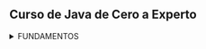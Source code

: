 ## Curso de Java de Cero a Experto
<details>
  <summary>FUNDAMENTOS</summary>

  <details>
      <summary>Sección 02: Introducción a Java</summary>

  * [V02_PDF - Introducción](seccion02/01-01-00-IntroduccionJava-UJ.pdf)
  * [V03_PDF - ¿Qué es el JDK de Java](seccion02/01-02-00-JDKJava-UJ.pdf)
  * [V04_PDF - Intalación deL JDK de Java](seccion02/01-03-00-InstalacionJDK-UJ.pdf)
  * [V05_PDF - ¿Qué es un IDE](seccion02/01-04-00-IDE-Java-UJ.pdf)
  * [V06_PDF - Instalación de IntelliJ IDEAS](seccion02/01-05-00-InstalacionIntelliJ-UJ.pdf)
  * [V07_PDF - Hola Mundo con Java](seccion02/01-06-00-HolaMundoJava-UJ.pdf)
  * [V08 - __****EJEMPLO****__: Hola Mundo](seccion02/V08-Ejemplo_de_Hola_Mundo_con_Java/)
  > 📋 **EJERCICIO**
  > - Se solicita crear una nueva clase llamada "Presentate.java" en la cual 
  >  deberás hacer lo siguiente:
  > - Agregar el método main (Atajo: psvm + tab).
  > - Mostrar en la consola la siguiente información. Se debe usar un método 
  >  "println" para cada elemento a mostrar.
  > - Nombre Completo
  > - Edad
  > - País
  >   - [Mi solución](seccion02/V09-Reto-Practico)
  >   - V10 - Solución Presentate con Java
  >   - [PDF](seccion02/V10-Solucion_presentate_con_Java/01-09-00-Solucion-Presentate-UJ.pdf)
  >   - [Solución, Presentate.java](seccion02/V10-Solucion_presentate_con_Java/01-09-00-Solucion-Presentate-UJ.java)

  * [V11_PDF - Instalación de Apache NetBeans](seccion02/01-10-00-InstalacionApacheNetbeans-UJ.pdf)
  </details>

  <details>
    <summary>Sección 03: Variables en Java</summary>

  * [V13_PDF - Variables en Java](seccion03/02-01-00-VariablesJava-UJ.pdf)
  * V14_PDF - Variables en Java
      * [PDF - Variables](seccion03/02-02-00-EjemploVariables-UJ.pdf) 
      * [Variables.java](seccion03/Variables/src/Variables.java) 
  * [V15_PDF - Manejo de Memoria en Java](seccion03/02-03-00-ManejoMemoria-UJ.pdf)
  * [V16_PDF - Guia Manejo de Memoria](seccion03/02-04-00-DetalleLibro-UJ.pdf)
  > 📋 **EJERCICIO**
  > - V17 - Reto practico, Detalle de una persona
  >   Se solicita crear una clase llamada DetallePersona.java que realice lo siguiente:
  > - Debe declarar las siguientes variables y deberás asignar los valores que correspondan, 
  >   además de seleccionar el tipo de dato adecuado para cada variable:
  >  - Nombre Completo
  >  - Edad
  >  - Altura (En metros)
  >  - País de Origen
  >  - Indicar si es casado o soltero con sólo caracter, **EJEMPLO**: 'C'-Casado, 'S'-Soltero.
  >   * [Mi solución](seccion03/Variables/src/RetoDetallePersona.java)
  >   * [Solución, DetallePersona.java](seccion03/Variables/src/DetallePersona.java) 
  >   * [PDF - Solución](seccion03/02-06-00-Solucion-DetallePersona-UJ.pdf)

  * [V19_PDF - Tipos de Datos en Java - parte 1](seccion03/02-07-00-TiposDatosJava-parte1-UJ.pdf)
    * [TiposDatosParte1.java](seccion03/Variables/src/TiposDatosParte1.java)    
    * [V20 - TiposDatosParte2.java](seccion03/Variables/src/TiposDatosParte2.java)    
  * [V21_PDF - Reglas de Nombres de Variables en Java](seccion03/02-09-00-ReglasNombresVariables-UJ.pdf)   
  * [V22 - **EJEMPLO** de Reglas de Nombres de Variables ReglaNombresVariables.java](seccion03/Variables/src/ReglasNombresVariables.java)
  > 📋 **EJERCICIO**
  > - Reto, Detalle de una Tienda en Línea
  >   En el siguiente reto debe crear varias variables para almacenar el detall de un 
  >   producto de una tienda en línea.
  >   El detall a almacener del producto es el siguiente:
  > - Nombre del Producto
  > - Precio
  > - Cantidad disponible
  > - Indicar si está disponible para la venta
  > - Deben asignar valores de prueba a cada variable, escoger el nombre de cada variable 
  >   aplicando las
  >   buenas prácticas de Java y mandar a imprimir el valor de cada variable.
  > - Finalmente deben modificar el valor de cada variable con nuevos datos y mandar a 
  >   imprimir nuevamente el valor de cada variable y así comprobar que se modificaron 
  >   correctamente.
  >   * [Mi solución](seccion03/Variables/src/RetoTiendaEnLinea.java)
  >   * [V24 - Solución TiendaLinea.java](seccion03/Variables/src/TiendaLinea.java)
        
  * [V25_PDF - Tipo var en Java](seccion03/02-13-00-TipoVarJava-UJ.pdf)
    * [V26 - TipoVar.java](seccion03/Variables/src/TipoVar.java) 
  * [V27_PDF - Concatenación de cadenas](seccion03/02-15-00-ConcatenacionCadenasJava-UJ.pdf) 
    * [ConcatenacionCadenas.java](seccion03/Variables/src/ConcatenacionCadenas.java)
  * [V28_PDF - Constantes en Java](seccion03/02-16-00-ConstantesJava-UJ.pdf)
    * [Constantes.java](seccion03/Variables/src/Constantes.java)
  > 📋 **EJERCICIO**
  > - Reto, reserva de Hoteles
  >   Se les deja realizar el siguiente reto:
  > - Capturar el detall de la reservación de hoteles.
  > - Nombre de cliente
  > - Días de estancia
  > - Tarifa Diaria
  > - Indicar si la habitación cuenta con vista al mar.
  > - Deben asginar valores iniciales y mandar a imprimir el valor de
  >   cada variable.
  > - Por último, se les pide modificar algunos valores de la reservación y mandar
  >   a imprir nuevamente cada variable para observar los cambios
  >   * [Mi solución](seccion03/Variables/src/RetoReservaHoteles.java) 
  >   * [V30 - Solución, ReservaHoteles.java](seccion03/Variables/src/ReservaHoteles.java)
          
  </details>

  <details>
    <summary>Sección 04: Manejo de Cadenas en Java</summary>

  * [V31_PDF - Manejo de Cadenas](seccion04/03-01-00-ManejoCadenas-UJ.pdf)  
  * [V32 - **EJEMPLO** de Cadenas](seccion04/Cadenas/src/Cadenas.java)
  * [V33_JPG - Manejo de índices de Cadenas](seccion04/jpg/V33_Manejo_de_indices_de_cadenas.jpg)
    * [indiceCadena.java](seccion04/Cadenas/src/IndicesCadena.java)
  * [V34_JPG - Inmutabilidad de Cadenas](seccion04/jpg/V34_inmutabilidad_cadenas.jpg)
    * [JPG - Al sobreescribir se crea un nueva referencia en memoria](seccion04/jpg/V34_2_inmutabilidad_cadenas.jpg)
    * [JPG - Los objetos siempre estan referenciados](seccion04/jpg/V34_3_inmutabilidad_cadenas.jpg)
    * [InmutabilidadCadenas.java](seccion04/Cadenas/src/InmutabilidadCadenas.java)
  * [V35_JPG - Comparación de Cadenas](seccion04/jpg/V35_1_Comparacion_de_cadeanas.jpg) 
  > 📋 **EJERCICIO**
  > * Hacer comparación entre objetos para saber si es la misma REFERENCIA o CONTENIDO del objeto
  > * [ComparacionCadenas.java](seccion04/Cadenas/src/ComparacionCadenas.java)
  * [V36 - Métodos de cadenas](seccion04/Cadenas/src/MetodosDeCadenas.java)
  * [V37_PDF - Subcadenas](seccion04/03-07-00-Subcadenas-UJ.pdf)
    * [ManejoSubcadenas.java](seccion04/Cadenas/src/ManejoSubcadenas.java)
  * [V38 - Busqueda de Subcadenas](seccion04/Cadenas/src/BusquedaSubcadenas.java)
  * [V39 - Reemplazar subcadenas](seccion04/Cadenas/src/ReemplazarSubcadenas.java)
  * [V40_PDF - Más de concatenación de cadenas](seccion04/03-10-00-MasConcatenacionCadenas-UJ.pdf)
    * [MasConcatenacionCadenas.java](seccion04/Cadenas/src/MasConcatenacionCadenas.java)
      * Método "Concat"
      * Método "StringBuilder"
      * Método "StringBuffer"
      * Método "Join"
  * [V41 - Caracteres Especiales](seccion04/Cadenas/src/CaracteresEspeciales.java)
   
  > 📋 **EJERCICIO**
  > V42 - Reto Generador de Email
  >  * [JPG - Normalizar los datos](seccion04/jpg/V42_1_Generador_de_Email.jpg)
  >  * [JPG - Resultado](seccion04/jpg/V42_2_Resultado.jpg)
  >  * [JPG - Resultado en consola](seccion04/jpg/V42_3_Resultado_por_consola.jpg)
  >    * [Mi Solución](seccion04/Cadenas/src/RetoGeneradorEmail.java)
  >    * [V43 - Solución, GeneradorEmail.java](seccion04/Cadenas/src/GeneradorEmails.java)
  </details>

  <details>
    <summary>Sección 05: Entrada de Datos por Consola</summary>

  * [V44_PDF - Clase Scanner y Entrada de datos](seccion05/04-01-00-ClaseScannerEntradaDatos-UJ.pdf)
    * [JPG - Leer datos por consola](seccion05/jpg/V44_Leer_datos_por_consola.jpg)
    * [ManejoConsola.java](seccion05/ManejoConsola/src/ManejoConsola.java)
  * [V45 - Leer tipo de Datos](seccion05/ManejoConsola/src/LeerTiposDatos.java)
    ```java
      /* nextLine(), nextDouble(), etc. Al finalizar tenesmo que consumir el 
        caracter de salto de linea
      */
      var edad = consola.nextInt();
      var altura = consola.nextDouble();
      consola.nextLine(); // Para consumir el caracter de salto de linea
      var nombre = consola.nextLine(); // 
    ```
  * [V46_PDF - Conversión de tipos de Datos por Consola](seccion05/04-03-00-ConversionTiposDatosConsola-UJ.pdf)
    * [ConversionTipos.java](seccion05/ManejoConsola/src/ConversionTiposDeDatos.java)
  * [V47 - **EJEMPLO** Sistema de Empleados](seccion05/jpg/V47_Sistema_de_Empleados.jpg)
    * [SistemaEmpleados.java](seccion05/ManejoConsola/src/SistemaEmpleados.java)
    ```java
      // Formato de 3 decimales
      System.out.printf("\tSalarios: $ %.3f%n", salarioEmpleado);
    ``` 
  > 📋 **EJERCICIO**
  > * [V48_JPG - Reto, proyecto Recetas de Cocina](seccion05/jpg/V48_Reto_reseta_de_cocina.jpg)
  >   * [JPG - resultado](seccion05/jpg/V48_Reto_Salida_reseta_de_cocina.jpg)
  >   * [Mi resolución](seccion05/ManejoConsola/src/RetoRecetasCocina.java)
  >   * [V49 - Solución - RecetasCocina.java](seccion05/ManejoConsola/src/RecetasCocina.java)
  * [V50_PDF - Números Aleatorios - Clase Random](seccion05/04-07-00-NumerosAleatorios-UJ.pdf)
      * [JPG - Números Aleatorios](seccion05/jpg/V50_Numeros_Aleatorios.jpg)
      * [NumerosAleatorios.java](seccion05/ManejoConsola/src/NumerosAleatorios.java)
      ```java
      import java.util.Random;
      // main....
      var random = new Random();
      ``` 
  * [V51_PDF - Formato de cadenas](seccion05/04-08-00-FormatoCadenas-UJ.pdf)
    * [FormateoCadenas.java](seccion05/ManejoConsola/src/FormateoCadenas.java)
    * [V52_2 - FormateoCadenasParte2.java](seccion05/ManejoConsola/src/FormateoCadenasParte2.java)
  > 📋 **EJERCICIO**
  > * [V53_JPG - Reto, Generar un ID Único](seccion05/jpg/V53_Reto_Generar_ID_Unico.jpg)
  > * [JPG - Salida por consola](seccion05/jpg/V53_SalidaConsola_Reto_Generar_ID_Unico.jpg)
  >   * [Mi resulución](seccion05/ManejoConsola/src/RetoGenerarIdUnico.java)
  >   * [V54 - Solución, GenerarIdUnico.java](seccion05/ManejoConsola/src/GenerarIdUnico.java)
  </details>

  <details>
    <summary>Sección 06: Operadores en Java</summary>

  * [V55_PDF - Operadores](seccion06/05-01-00-Operadores-UJ.pdf)
  * [V56 - Operadores Aritméticos](seccion06/Operadores/src/OperadoresAritmeticos.java)
  * [V57 - Operadores Unarios](seccion06/Operadores/src/OperadoresUnarios.java)
  * [V58 - Operadores de Asignación Simple y Compuestos](seccion06/Operadores/src/OperadoresAsignacion.java)
  * [V59 - Operadores de Comparación o Relacionales](seccion06/Operadores/src/OperadoresComparacion.java)
  * [V60 - Operadores Lógico AND](seccion06/Operadores/src/OperadorAnd.java)
  * [V61 - Operador Lógico OR](seccion06/Operadores/src/OperadorOr.java)
  * [V62 - Operador Lógico NOT](seccion06/Operadores/src/OperadorNot.java)
  
  > 📋 **EJERCICIO**
  > * [V63_JPG - **EJEMPLO**, Valor dentro de un Rango](seccion06/jpg/V63_Ejemplo_Valor_fuera_de_rango.jpg)
  >   * [V63 - ValorDentroRango.java](seccion06/Operadores/src/ValorDentroRango.java)
  
  > 📋 **EJERCICIO**
  > * [V64_JPG - **EJEMPLO**, Tienda de descuento VIP](seccion06/jpg/V65_Ejemplo_tienda_descuento_vip.jpg)
  >   * [Mi resolución](seccion06/Operadores/src/RetoTiendaDescuentoVip.java)
  >   * [Solución, SistemaDescuentoVIP.java](seccion06/Operadores/src/SistemaDescuentosVIP.java)
  
  > 📋 **EJERCICIO**
  > * [V65_JPG - **EJEMPLO** Préstamo de libros](seccion06/jpg/V67_Ejemplo_Prestamo_libros.jpg)
  >   * [Mi resolución](seccion06/Operadores/src/RetoPrestamoLibros.java)
  >   * [Solución, SistemaPrestamoLibros.java](seccion06/Operadores/src/SistemaPrestamoLibros.java)
  
  > 📋 **EJERCICIO**
  > * [V66 - **EJEMPLO**, Valor Fuera de Rango con NOT](seccion06/Operadores/src/RangoVariable.java)
  
  > 📋 **EJERCICIO**
  > * [V67_JPG - **EJEMPLO**, Ticket de Venta](seccion06/jpg/V67_Generar_Ticket_de_Venta.jpg)
  >   * [Solución RetoTicketVenta.java](seccion06/Operadores/src/RetoTicketVenta.java)
  * [V68 - **EJEMPLO**, Ticket de venta con descuento](seccion06/Operadores/src/TicketVentaDescuento.java)
  
  > 📋 **EJERCICIO**
  > * [V69_JPG - Reto, Sistema de autenticación](seccion06/jpg/V69_Sistema_autenticacion.jpg)
  > * [JPG - Muestra de consola](seccion06/jpg/V69_consola_Sistema_autenticacion.jpg)
  >   * [Mi resolución](seccion06/Operadores/src/RetoSistemaAutenticacion.java)
  >   * [V70 - Solución, SistemaAutenticacion.java](seccion06/Operadores/src/SistemaAutenticacion.java)
  
  > 📋 **EJERCICIO**
  > * [V71_JPG - Reto, Cáculo del Área y perimetro de un Rectangulo](seccion06/jpg/V71_Reto_Calculo_del_area_de_un_rectangulo.jpg)
  >   * [Mi Solución](seccion06/Operadores/src/RetoCalularAreaRectangulo.java)
  >   * [V72 - Solución, CalculoAreaRectangulo.java ](seccion06/Operadores/src/CalculoAreaRectangulo.java)
  * [V73_PDF - Presedencia de operadores](seccion06/05-19-00-PrecedenciaOperadores-UJ.pdf)
    * [PresedenciaOperadores.java](seccion06/Operadores/src/PrecedenciaOperadores.java)
  </details>

  <details>
    <summary>Sección 07: Sentencias de decisión</summary>

  * [V74_PDF - Sentecias de Decisión](seccion07/06-01-00-SentenciasDecision-UJ.pdf)
  * [V75_JPG - Diagrama de flujo](seccion07/jpg/V75_Diagrama_de_Flujo.jpg)
    * [JPG - Diagrama de flujo Sentencia IF](seccion07/jpg/V75_Diagrama_de_Flujo_IF.jpg)
  * [V76 - Sentencia IF](seccion07/SentenciasDecision/src/SentenciaIf.java)
  * [V77 - Sentencia if-else](seccion07/SentenciasDecision/src/SentenciaIfElse.java)
  * [V78 - Sentencia if-else if-else](seccion07/SentenciasDecision/src/SentenciaIfElseIf.java)
  * [V79 - Modo Debug (ejecución paso a paso) en Intellij IDEA](seccion07/V79/)
    * [1ro - Crear punto de rotura](seccion07/V79/V79_1.jpg)
    * [2do - Click derecho y ejecutar modo Debug](seccion07/V79/V79_2.jpg)
    * [3ro - Ejecutar paso a paso](seccion07/V79/V79_3.jpg)
  
  > 📋 **EJERCICIO**
  > * [V80_JPG - **EJEMPLO**, Valor Positivo](seccion07/jpg/V80.jpg)
  >  * [ValorPositivo.java](seccion07/SentenciasDecision/src/ValorPositivo.java)
  
  > 📋 **EJERCICIO**
  > * [V81_JPG - Reto, Tienda en Línea con Descuento](seccion07/jpg/V81.jpg)
  > * [App_JPG](seccion07/jpg/V81_1.jpg)
  >   * [Mi solución](seccion07/SentenciasDecision/src/TiendaEnLineaConDescuento.java)
  >   * [V82 - Solución, TienedaEnLlinea.java](seccion07/SentenciasDecision/src/TiendaEnLinea.java)
  
  > 📋 **EJERCICIO**
  > * [V83_JPG - **EJEMPLO**, Sistema bancario](seccion07/jpg/V83_1.jpg)
  > * [SistemaBancario.java (menú con if con lógica inversa)](seccion07/SentenciasDecision/src/SistemaBancario.java)
  
  > 📋 **EJERCICIO**
  > * [V84_JPG - Ejmeplo, Casa de los espejo (operador NOT y lógica inversa)](seccion07/jpg/V84.jpg)
  > * [**EJEMPLO**, CasaDeLosEspejos.java](seccion07/SentenciasDecision/src/CasaDeLosEspejos.java)
  * [V85_PDF - Operador Ternario simple y anidado](seccion07/06-12-00-OperadorTernario-UJ.pdf)
    * [OperadorTernario.java](seccion07/SentenciasDecision/src/OperadorTernario.java)
  
  > 📋 **EJERCICIO**
  > * [V86_JPG - Aplicación Salud y Fitnes](seccion07/jpg/V86.jpg)
  >   * [Mi solución](seccion07/SentenciasDecision/src/RetoAplicacionSaludFitnes.java)
  >   * [Solución, SaludYFitness](seccion07/SentenciasDecision/src/SaludYFitness.java)
  
  > 📋 **EJERCICIO**
  > * [V87_JPG - Reto, Sistema Reserva Hotel](seccion07/jpg/V87.jpg)
  > * [JPG - App por consola](seccion07/jpg/V87_2.jpg)
  >   * [Mi solución](seccion07/SentenciasDecision/src/RetoSistemaResrvaHotel.java)
  >   * [V88 - Solución, SistemaReservaHotel.java](seccion07/SentenciasDecision/src/SistemaReservaHotel.java)
  
  > 📋 **EJERCICIO**
  > * [V89_JPG - Reto, El mayor de 2 números](seccion07/jpg/V89.jpg)
  >   * [Mi solución](seccion07/SentenciasDecision/src/RetoElMayorDeDosNumeros.java)
  >   * [V89 - Solución, MayorDeDosNumeros.java](seccion07/SentenciasDecision/src/MayorDeDosNumeros.java)
  
  > 📋 **EJERCICIO**
  > * [V91_JPG - Reto, Identificar la estación de año](seccion07/jpg/V91.jpg)
  >   * [Mi solución](seccion07/SentenciasDecision/src/RetoIdentificarEstacionAnio.java)
  >   * [V92 Solución, EstacionAnio.java](seccion07/SentenciasDecision/src/EstacionAnio.java)
  * [V93_PDF Sentencia Switch](seccion07/06-20-00-SentenciasSwitch-UJ.pdf)
    * [V94 - **EJEMPLO** DiaSemana.java](seccion07/SentenciasDecision/src/DiaSemana.java)
  * [V95 - Sentencia Switch mejorado - **EJEMPLO** mejorado DiaSemana.java](seccion07/SentenciasDecision/src/DiaSemanaMejorado.java)
  * [V96 - Ejercicio Estación del año con Swhtch mejorado](seccion07/SentenciasDecision/src/EstacionAnioSwitchMejorado.java)
  
  > 📋 **EJERCICIO**
  > * [V97_1_JPG - Reto, Sistema de calificaciones](seccion07/jpg/V97_1.jpg)
  > * [V97_2_JPG](seccion07/jpg/V97_2.jpg)
  >   * [Mi Solución](seccion07/SentenciasDecision/src/RetoSistemaCalificaciones.java)
  >   * [V98 - Solución SistemaCalificaciones.java](seccion07/SentenciasDecision/src/SistemaCalificaciones.java)
  
  > 📋 **EJERCICIO**
  > * [V99_JPG Reto, Sistema de Envíos](seccion07/jpg/V99_1.jpg)
  > * [App_JPG](seccion07/jpg/V99_2.jpg)
  >   * [Mi solución RetosSistemaEnvio.java (usando ELSE IF)](seccion07/SentenciasDecision/src/RetoSistemaEnvios.java)
  >   * [V100 - Solución, SistemaEnvios.java (Usando Switch Yield)](seccion07/SentenciasDecision/src/SistemaEnvios.java)
  
  > 📋 **EJERCICIO**
  > * [V101_JPG - Reto, Sistema de autenticación con Switch + Else If + Yield](seccion07/jpg/101.jpg)
  >   * [Mi solución](seccion07/SentenciasDecision/src/RetoSistemaAutenticacion.java)
  >   * [V102 - Solución SistemaAutenticacion.java](seccion07/SentenciasDecision/src/SistemaAutenticacion.java)
  </details>

  <details>
    <summary>Sección 08: Ciclos/Bucles</summary>

  * [V1303_PDF - Ciclos/Bucles](seccion08/07-01-00-Ciclos-Java-UJ.pdf)
  * [V104 - CicloWhile](seccion08/Ciclos/src/CicloWhile.java)
  
  > 📋 **EJERCICIO**
  > * [V105 - Ejecución paso a paso](https://www.udemy.com/course/universidad-java-especialista-en-java-desde-cero-a-master/learn/lecture/44838681#overview)
  * [V106 - **EJEMPLO** imprimir números pares](seccion08/Ciclos/src/NumerosPares.java)
  * [V107_JPG - Do-While](seccion08/jpg/107.jpg)
    * [CicloDoWhile.java](seccion08/Ciclos/src/CicloDoWhile.java)
  
  > 📋 **EJERCICIO**
  > * Imprimir los números del 10 a al 1
  > * [V108 - Ejercicio](seccion08/Ciclos/src/NumerosInversos.java)
  
  > 📋 **EJERCICIO**
  >  * Imprimir los números impares del 0 al 20
  > * [V109 - Números impares](seccion08/Ciclos/src/NumerosImpares.java)
    
  * [V110_JPG - Ciclo For](seccion08/jpg/110.jpg)
    * [V110_2_JPG - **EJEMPLO**](seccion08/jpg/111.jpg)
  * [V111 - CicloFor.java]()
  
  > 📋 **EJERCICIO**
  > * Ejercicio, imprimir los números pares del 1 al 20
  >   con un Ciclo For
  > * [V112 - NumerosParesConFor.java](seccion08/Ciclos/src/NumerosParesConFor.java)
  
  > 📋 **EJERCICIO** 
  > * [V113_JPG - Ejercicio Números acumulativos](seccion08/jpg/113.jpg)
  > * [SumaAcumulativa.java](seccion08/Ciclos/src/SumaAcumulativa.java)
  * [V114 - Menú SistemaAdministracionCuentas](seccion08/Ciclos/src/SistemaAdministracionCuentas.java)
  
  > 📋 **EJERCICIO**
  > * [V115_JPG - Reto, Menú de Cajero Automático](seccion08/jpg/115.jpg)
  > * [V115_1_JPG - Consultar Saldo](seccion08/jpg/115_1.jpg)
  > * [V115_2_JPG - Retirar dinero](seccion08/jpg/115_2.jpg)
  > * [V115_3_JPG - Dopoistar dinero](seccion08/jpg/115_3.jpg) 
  >   * [Mi solución](seccion08/Ciclos/src/RetoCajeroAutomatico.java)
  >   * [V116 - Solución Cajero Automático](seccion08/Ciclos/src/CajeroAutomatico.java)
  
  > 📋 **EJERCICIO**
  > * [V117_JPG - Reto, Calculadora](seccion08/jpg/117.jpg)
  > * Crar una calculadora que:
  > * 1 Sume
  > * 2 Reste
  > * 3 Multiplique
  > * 4 Divide 
  >   * [Mi solución](seccion08/Ciclos/src/RetoCalculadora.java)
  >   * [V118 - Calculadora.java](seccion08/Ciclos/src/Calculadora.java)
  
  > 📋 **EJERCICIO**
  > * [V119_JPG - Reto, Validación de password](seccion08/jpg/119.jpg)
  >   * [Mi solución](seccion08/Ciclos/src/RetoValidacionPassword.java)
  >   * [V120 - ValidacionPassword](seccion08/Ciclos/src/ValidacionPassword.java)
  
  > 📋 **EJERCICIO**
  > * [V121_1_JPG - Reto, Juego de adivinanza](seccion08/jpg/121_1.jpg)
  >  * [JPG - Reto, Juego de adivinanza](seccion08/jpg/121_2.jpg)
  >   * [Mi Solución](seccion08/Ciclos/src/RetoJuegoAdivinanza.java)
  >   * [V122 - Solución, JuegoAdivinanzas.java](seccion08/Ciclos/src/JuegoAdivinanzas.java)
  
  > 📋 **EJERCICIO**
  > * [V123 - **EJEMPLO**, dibujar un triangulo con ateriscos]()

  >  ```
  >       *
  >      ***
  >     *****
  >    *******
  >  ```
  >   * [Mi solución](seccion08/Ciclos/src/RetoDibujaTriangulo.java)
  * [V124 - Palabra Break y Continue](seccion08/07-22-00-BreakContinue-Java-UJ.pdf)
  * [V187 - Función Lambda](seccion13/TemasAvanzados/src/colecciones/FuncionesLambda.java)
  </details>

  <details>
    <summary>Sección 09: Arreglos</summary>

  * [V125_PDF - Arreglos](seccion09/08-01-00-Arreglos-Java-UJ.pdf)
    ```java
      int[] nombreArreglo;
      nombreArreglo = new int[5];
    ``` 
  * [V126 - Arreglos.java](seccion09/Arreglos/src/Arreglos.java)
  * [V127 - Modifcar valores del arreglo](seccion09/Arreglos/src/ModificarArreglo.java)
  * [V128 - Leer los valores del arreglo](seccion09/Arreglos/src/LeerValoresArreglo.java)
  * [V129 - Sintaxis de arreglo simplificada](seccion09/Arreglos/src/SintaxisSimplificada.java)
  * [V130 - Iterar un Arreglo](seccion09/Arreglos/src/IterrarArreglo.java)
  * [V131 - Introducir Valores a un Arreglo](seccion09/Arreglos/src/IntroducirValoresArreglo.java)
  
  > 📋 **EJERCICIO**
  > * [V132 - Reto, Promedio de Calificaciones](seccion09/jpg/132.jpg)
  >   * [Mi solución](seccion09/Arreglos/src/RetoPromedioCalificaciones.java)
  >   * [V133 - PromedioCalificaciones.java](seccion09/Arreglos/src/PromedioCalificaciones.java)
  </details>

  <details>
    <summary>Sección 10: Matrices</summary>

  * [V134_JPG - Matrices](seccion10/jpg/134.jpg)
  * [V135 - Matrices](seccion10/Matrices/src/Matrices.java)
  * [V136 - Reocrrer una Matriz](seccion10/Matrices/src/RecorrerMatriz.java)
  * [V137 - Sintaxis simplificada](seccion10/Matrices/src/SintaxisSimplificada.java)
  * [V138 - Introducir Datos de forma Dinamica](seccion10/Matrices/src/IntroducirDatosDinamicamente.java)
  
  > 📋 **EJERCICIO**
  > * [V139 - Realizar la suma de una diagonal de una Matriz](seccion10/jpg/139.jpg)
  >   * [Mi solución](seccion10/Matrices/src/RetoSumaDiagonal.java)
  >   * [V140 - Solución](seccion10/Matrices/src/DiagonalMatriz.java)
  </details>

  <details>
    <summary>Sección 11: Funciones</summary>

  * [V141_JPG - Funciones](seccion11/jpg/141.jpg)
    <p>
      Una función es un bloque de código reutilizable, que realiza  una
      operación en particular.
      Puede tener parámetros de entrada y también puede devolver un valor de 
      Salida. (todo esto de manera opcional)
    </p>
  * [V142 - **EJEMPLO**, de Funciones](seccion11/Funciones/src/Funciones.java)
  * [V143 - **EJEMPLO**, Función sumar()](seccion11/Funciones/src/FuncionSumar.java)
  * [V144 - **EJEMPLO**, Función es Par](seccion11/Funciones/src/FuncionPar.java)
  * [V145_JPG - **EJEMPLO**, Función Recursiva](seccion11/jpg/145_1.jpg)
    1. [Una función que se llama a si misma](seccion11/jpg/145_2.jpg)
    2. [Debe avanzar hacia un caso base, de lo contrario caemos en ciclos infinitos.](seccion11/jpg/145_3.jpg)
 *  [V146 - **EJEMPLO**, imprimir del 1 al 5 con función recursiva](seccion11/Funciones/src/FuncionRecursiva.java)
  
  > 📋 **EJERCICIO**
  > * Calcular el factorial de un número entero positivo usando recursivida.
  > * [factorial(5) = 5 * 4 * 3 * 2 * 1 = 120](seccion11/Funciones/src/FuncionFactorial.java)

  > 📋 **EJERCICIO**
  > * Descripción: Sumar los números del 1 hasta n usando recursividad.
  > * [Ejemplo: suma(5) = 5 + 4 + 3 + 2 + 1 = 15](seccion11/Funciones/src/FuncionSumarNumeros.java)
  
  > 📋 **EJERCICIO**
  > * Descripción: Imprimir una cadena de texto al revés usando recursividad.
  > * [Ejemplo: invertir("hola") → "aloh"](seccion11/Funciones/src/FuncionRecursivaImprimirCadenaAlReves.java)

  * [V187 - Función Lambda](seccion13/TemasAvanzados/src/colecciones/FuncionesLambda.java)
  </details>

  <details>
    <summary>Sección 12: Clases y Objetos</summary>

  * [V147_JPG_1 - Clases y Objetos](seccion12/jpg/1.jpg)
    * [JPG - Ejemplo Objetos](seccion12/jpg/2.jpg)
    * [JPG - Elementos de una clase](seccion12/jpg/3.jpg)
    * [JPG - Diagrama de una Clase](seccion12/jpg/4.jpg)
  * [V148 - Creación de la Clase Persona](seccion12/Clases/src/Persona.java)
  * [V149 - Creación Objetoss de tipo Persona](seccion12/Clases/src/ObjetoPersona.java)
  * [V150_JPG - Creación Clase Aritmética](seccion12/jpg/5.jpg)
    * [Aritmetica.java](seccion12/Clases/src/Aritmetica.java)
  * [V151 - Contructores](seccion12/Clases/src/AritmeticaConConstructor.java)
    <p>
      El constructor se tiene que llamar al igual que la Clase.
      Puede recibir los parametros para la creación del Objeto.
    </p>
    <p>
      El constructor vacio es necesario crearlo si es que tenemos
      mas constructores que reciben parametros.
    </p>
    <p>
      Caso contrario si es que no existen constructores que reciben
      parametros, Java crea un constructor vacio de forma automatica.      
    </p> 
  * [V152 - Sobrecarga de constructores](seccion12/Clases/src/SobreCargaConstructores.java)
  * [V153 - Operador This](seccion12/Clases/src/OperadorThis.java)
    <p>
      El Operador This apunta al objeto que se esta ejecutando en el ese momento 
    </p> 
  * [V154_JPG - Pquetes](seccion12/jpg/6.jpg)
    <p>
      Los nombres de los paquetes van en minusculas, se unen las palbras con un guion bajo
    </p> 
    <p>
      pquete_ejemplo. Snake_case 
    </p> 
    <p>
      lso modificadores de acceso deben ser PUBLIC para poder ser utilizados
      en otros paquetes.
    </p> 
  * [aritmetica_paquete](seccion12/Clases/src/aritmetica_paquete/)
  * [prueba_paquete](seccion12/Clases/src/prueba_paquete/)
  * [V155_JPG - Encapsulamiento](seccion12/jpg/7.jpg)
    * [V155_JPG Encpasular en la clase Aritmetica](seccion12/jpg/8.jpg)
    * Uso de método Get y Set
  * [V156 Ejemplo encapsulamiento](seccion12/Clases/src/aritmetica_encapsulamiento/)
    * [prueba_encapsulamiento](seccion12/Clases/src/prueba_encapsulamiento/)
    * 
  > 📋 **EJERCICIO**
  > * Aplicar las mejoras vistas hasta el momento a la clase Persona
  > * [JPG_1 Reto](seccion12/jpg/9.jpg)
  > * [JPG_2 Digrama de encapsulamiento](seccion12/jpg/10.jpg)
  >   * [Mi solución](seccion12/Clases/src/reto/reto_persona/)
  >   * [V158 Solución](seccion12/Clases/src/reto/solucion_persona/)

  * [V159_JPG - Herencia](seccion12/jpg/11.jpg)
    * [JPG_2 - Herencia](seccion12/jpg/12.jpg)
    * [JPG_3 - Herencia](seccion12/jpg/13.jpg)
  * [V160 - Herencia Parte 1](seccion12/Clases/src/herencia/parte_1/)
    * [Animal.java](seccion12/Clases/src/herencia/parte_1/animales/Animal.java)
  * [V161 - Herencia Parte 2](seccion12/Clases/src/herencia/parte_2/)
    * [Animal.java](seccion12/Clases/src/herencia/parte_2/Animal.java)
  * [V162 - Sobreescritura de un método](seccion12/Clases/src/sobreescritura/parte_1/Animal.java)
  * [V163 - Sobreescritura palabra Super](seccion12/Clases/src/sobreescritura/parte_2/Animal.java)
  * [V164_JPG - Polimorfismo](seccion12/jpg/14.jpg)
    <p>
      Debe exister el concepto de herencia y sobreescritura para que pueda ser aplicado 
    </p> 
  * [V165 - Ejemplo de Polimorfismo](seccion12/Clases/src/polimorfismo/V165_ejemplo/Animal.java)
  > 📋 **EJERCICIO**
  > * [Ejemplo polimorfismo con calculo de áreas](seccion12/Clases/src/polimorfismo/ejemplo_1/)
  >   * [Clases padres e hijas](seccion12/Clases/src/polimorfismo/ejemplo_1/Figura.java)
  >   * [Aplicando polimorfismo](seccion12/Clases/src/polimorfismo/ejemplo_1/PruebaFigura.java)

  > 📋 **EJERCICIO**
  > * [Ejemplo con vehículos que aceleran](seccion12/Clases/src/polimorfismo/vehiculos/)
  >   * [Clases padres e hijas](seccion12/Clases/src/polimorfismo/vehiculos/Vehiculo.java)
  >   * [Aplicando polimorfismo](seccion12/Clases/src/polimorfismo/vehiculos/PruebaVehiculo.java)

  * [V166_JPG - Clase Object](seccion12/jpg/15.jpg)
    <p>
      Es la clase Padre de todas las Clases
    </p> 
  * [V167 - Método ToString](seccion12/Clases/src/metodo_tostring/)
    * [Persona.java](seccion12/Clases/src/metodo_tostring/Persona.java)
    * [PruebaPersona.java](seccion12/Clases/src/metodo_tostring/PruebaPersona.java)
  * [V168_JPG - Contexto Estático en la Clase](seccion12/jpg/16.jpg)
    * [Ejemplo_JPG](seccion12/jpg/17.jpg)
  * [V169 - Ejemplo de un contexto estático en una Clase](seccion12/Clases/src/contexta_estatico/)
    * [Persona.java](seccion12/Clases/src/contexta_estatico/Persona.java)
    * [PruebaPersona.java](seccion12/Clases/src/contexta_estatico/PruebaPersona.java)

  > 📋 **EJERCICIO**
  > * [V170 - Ejemplo Id Único usando un atributo estático](seccion12/Clases/src/ejemplo_estatico/)
  >   * [Persona.java](seccion12/Clases/src/ejemplo_estatico/Persona.java)
  >   * [PruebaPersona.java](seccion12/Clases/src/ejemplo_estatico/PruebaPersona.java)

  * [V171 - Métodos estáticos](seccion12/Clases/src/metodo_estatico/)
    * [Persona.java](seccion12/Clases/src/metodo_estatico/Persona.java)
    * [PruebaPersona.java](seccion12/Clases/src/metodo_estatico/PruebaPersona.java)

  > 📋 **EJERCICIO**
  > * Proyecto sistema de Ventas
  > * [V172_JPG_1](seccion12/jpg/18.jpg)
  > * [V172_JPG_2](seccion12/jpg/19.jpg)
  > * [V173 - Sistema de Ventas](seccion12/Clases/src/sistema_ventas/)
  >   * [Productos.java](seccion12/Clases/src/sistema_ventas/Producto.java)
  >   * [Orden.java](seccion12/Clases/src/sistema_ventas/Orden.java)
  >   * [PruebaVentas.java](seccion12/Clases/src/sistema_ventas/PruebaVentas.java)
  >   * [V174 - Orden.java]()
  </details>

  <details>
    <summary>Sección 13: Temas Avanzados</summary>

  * [V177 - Argumentos Variables](seccion13/TemasAvanzados/src/V177_ArgumentosVariables.java)
  * [V178 - Ciclo ForEach](seccion13/TemasAvanzados/src/V178_CicloForEach.java)
  * [V179_JPG - Clases Abstractas](seccion13/TemasAvanzados/src/V179_clases_abstractas/ClaseAbstracta.java)
  * [V180_JPG_1 - Interfaces](seccion13/JPG/2.jpg)
    * [JPG_2 - Interfaces](seccion13/JPG/3.jpg)
    <p>
      Se utilizan para estanderizar el comportamiento de nuestro código.
      Al generar la interfaces, estamos obligados a aplicar la implemetación de los métodos difinidos
      en la interface a diferencia de las clases Abstractas que ellas se enfoncan en abstraer características
      en común entre las clases y sus hijas
    </p>
  * [Interface Traductor.java](seccion13/TemasAvanzados/src/V180_interfaces/Traductor.java)
  * [V181_JPG - JavaBeans](seccion13/JPG/4.jpg)
    <p> 
      Es un estandar para que otros freamworks puedan instanciar objetos de la clase
    <p> 
  * [Persona.java](seccion13/TemasAvanzados/src/V181_JavaBeans.java)
  * [V182 - Excepeciones.java (Try Catch)](seccion13/TemasAvanzados/src/Excepciones.java)

  > 📋 **EJERCICIO**
  > * [Manejo de Excepciones](seccion13/TemasAvanzados/src/excepciones/)
  >   * [Aritmetica.java](seccion13/TemasAvanzados/src/excepciones/Aritmetica.java) 
  >   * [PruebaAritmetica.java](seccion13/TemasAvanzados/src/excepciones/PruebaAritmetica.java)
  * [V184_JPG - colecciones](seccion13/JPG/5.jpg)
    * [V185 - Listas](seccion13/TemasAvanzados/src/colecciones/Listas.java)
    * [V186 - Especificar el tipo de dato](seccion13/TemasAvanzados/src/colecciones/ListasConTipoDeDato.java)
    * [V187 - Funciones Lambda](seccion13/TemasAvanzados/src/colecciones/FuncionesLambda.java)
    * [V188 - Arrays List y Métodos de Referencia](seccion13/TemasAvanzados/src/colecciones/MetodosReferencia.java)
    * [V189 - Sets (Evita elementos duplicados)](seccion13/TemasAvanzados/src/colecciones/Sets.java)
    * [V190 - Mapas (diccionarios)](seccion13/TemasAvanzados/src/colecciones/Mapa.java)

  > 📋 **EJERCICIO**
  > * [V191_JPG - Ejercicio Máquina de Snacks](seccion13/JPG/6.jpg)
  >   * [JPG_2 - Salida por consola](seccion13/JPG/7.jpg)
  >   * [PROYECTO](seccion13/TemasAvanzados/src/maquina_snacks/)
  >   * [Snack.java](seccion13/TemasAvanzados/src/maquina_snacks/Snack.java)
  >   * [Snacks.java](seccion13/TemasAvanzados/src/maquina_snacks/Snacks.java)
  >   * [MaquinaSnack.java](seccion13/TemasAvanzados/src/maquina_snacks/MaquinaSnacks.java)
  </details>
  
  <details>
    <summary>Sección 14: Manejo de Archivos</summary>

  * [V198 - Crear un archivo](seccion14/ManejoArchivos/src/archivos/CrearArchivo.java)
  * [V199 - Leer un archivo](seccion14/ManejoArchivos/src/archivos/LeerArchivo.java)
  * [V200 - Leer un archivo línea a línea](seccion14/ManejoArchivos/src/archivos/LeerArchivo.java)
  * [V200 - Leer un archivo entero](seccion14/ManejoArchivos/src/archivos/LeerArchivoEntero.java)
  * [V201 - Escrobor un archivo](seccion14/ManejoArchivos/src/archivos/AgregarContenidoArchivo.java)

  > 📋 **EJEMPLO**
  > * [V202 - Maquina de Snack con manejo de Archivos](seccion14/ManejoArchivos/src/maquina_snacks_archivos//) 
  >   * [JPG - Arquitectura multicapas](seccion14/JPG/1.jpg)
  >     * capa/paquete - presentación
  >     * capa/paquete - servicio
  >     * capa/paquete - dominio
  >   * [V204 - Interface - IServicioSnacks.java](seccion14/ManejoArchivos/src/maquina_snacks_archivos/servicio/IServicioSnacks.java)
  >   * [V204 - ServicioSnacksLista.java](seccion14/ManejoArchivos/src/maquina_snacks_archivos/servicio/ServicioSnacksLista.java)
  >   * [V204 - Snack.java](seccion14/ManejoArchivos/src/maquina_snacks_archivos/dominio/Snack.java)
  >   * [V204 - MaquinaSnaks.java](seccion14/ManejoArchivos/src/maquina_snacks_archivos/presentacion/MaquinaSnacks.java)
  >   * [V205 - ServicioSnacksArchivos.java](seccion14/ManejoArchivos/src/maquina_snacks_archivos/servicio/ServiciosSnacksArchivos.java)
  >   * [V206 - Método Agregar/cargarSnacksInciales()](seccion14/ManejoArchivos/src/maquina_snacks_archivos/servicio/ServiciosSnacksArchivos.java)
  >   * [V207 - Método Escribir Snacks](seccion14/ManejoArchivos/src/maquina_snacks_archivos/servicio/ServiciosSnacksArchivos.java)
  >   * [V208 - Método Obtener Snacks desde el archivo](seccion14/ManejoArchivos/src/maquina_snacks_archivos/servicio/ServiciosSnacksArchivos.java)
  </details>

</details>
